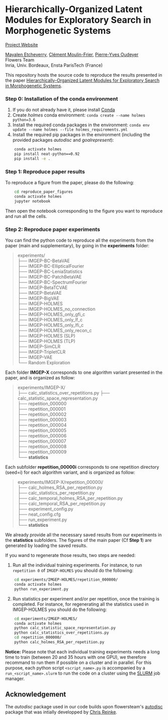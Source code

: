 # Hierarchically-Organized Latent Modules for Exploratory Search in Morphogenetic Systems

[Project Website](https://mayalenetcheverry.com/holmes/)  


[Mayalen Etcheverry](https://mayalenetcheverry.com/), [Clément Moulin-Frier](http://clement-moulin-frier.github.io/), [Pierre-Yves Oudeyer](http://www.pyoudeyer.com/)  
Flowers Team  
Inria, Univ. Bordeaux, Ensta ParisTech (France)  

This repository hosts the source code to reproduce the results presented in the paper [Hierarchically-Organized Latent Modules for Exploratory Search in Morphogenetic Systems]().

### Step 0: Installation of the conda environment
1. If you do not already have it, please install [Conda](https://www.anaconda.com/)
2. Create *holmes* conda environment: `conda create --name holmes python=3.6`
3. Install the required conda packages in the environment: `conda env update --name holmes --file holmes_requirements.yml`
3. Install the required pip packages in the environment (including the provided packages *autodisc* and *goalrepresent*):
```sh
	conda activate holmes
	pip install neat-python==0.92
	pip install -e .
```


### Step 1: Reproduce paper results
To reproduce a figure from the paper, please do the following:
```sh
	cd reproduce_paper_figures
	conda activate holmes
	jupyter notebook
```

Then open the notebook corresponding to the figure you want to reproduce and run all the cells.

### Step 2: Reproduce paper experiments

You can find the python code to reproduce all the experiments from the paper (main and supplementary), by going in the **experiments** folder:
> experiments/  
├── IMGEP-BC-BetaVAE  
├── IMGEP-BC-EllipticalFourier  
├── IMGEP-BC-LeniaStatistics  
├── IMGEP-BC-PatchBetaVAE  
├── IMGEP-BC-SpectrumFourier  
├── IMGEP-BetaTCVAE  
├── IMGEP-BetaVAE  
├── IMGEP-BigVAE  
├── IMGEP-HOLMES  
├── IMGEP-HOLMES_no_connection  
├── IMGEP-HOLMES_only_gfi_c  
├── IMGEP-HOLMES_only_lf_c  
├── IMGEP-HOLMES_only_lfi_c  
├── IMGEP-HOLMES_only_recon_c  
├── IMGEP-HOLMES (SLP)  
├── IMGEP-HOLMES (TLP)  
├── IMGEP-SimCLR  
├── IMGEP-TripletCLR  
├── IMGEP-VAE  
└── Random Exploration  

Each folder **IMGEP-X** corresponds to one algorithm variant presented in the paper, and is organized as follow:
> experiments/IMGEP-X/  
├── calc_statistics_over_repetitions.py 
├── calc_statistic_space_representation.py  
├── repetition_000000  
├── repetition_000001  
├── repetition_000002  
├── repetition_000003  
├── repetition_000004  
├── repetition_000005  
├── repetition_000006  
├── repetition_000007  
├── repetition_000008  
├── repetition_000009  
└── **statistics**  

Each subfolder **repetition_00000i** corresponds to one repetition directory (seed=i) for each algorithm variant, and is organized as follow:
> experiments/IMGEP-X/repetition_00000i/  
├── calc_holmes_RSA_per_repetition.py  
├── calc_statistics_per_repetition.py  
├── calc_temporal_holmes_RSA_per_repetition.py  
├── calc_temporal_RSA_per_repetition.py  
├── experiment_config.py  
├── neat_config.cfg  
├── run_experiment.py  
└── **statistics**  


We already provide all the necessary saved results from our experiments in the **statistics** subfolders. The figures of the main paper (Cf **Step 1**) are generated by loading the saved results.

If you wand to regenerate those results, two steps are needed:

1. Run all the individual training experiments. For instance, to run `repetition 0` of `IMGEP-HOLMES` you should do the following:
```sh
	cd experiments/IMGEP-HOLMES/repetition_000000/
	conda activate holmes
	python run_experiment.py
```
2. Run statistics per experiment and/or per repetition, once the training is completed. For instance, for regenerating all the statistics used in IMGEP-HOLMES you should do the following:
```sh
	cd experiments/IMGEP-HOLMES/
	conda activate holmes
	python calc_statistic_space_representation.py
	python calc_statistics_over_repetitions.py 
	cd repetition_000000/
	python calc_holmes_RSA_per_repetition.py
```
**Notice:** Please note that each individual training experiments needs a long time to train (between 20 and 35 hours with one GPU), we therefore recommand to run them if possible on a cluster and in parallel. For this purpose, each python script `<script_name>.py` is accompanied by a `run_<script_name>.slurm` to run the code on a cluster using the [SLURM](https://slurm.schedmd.com/overview.html) job manager.

## Acknowledgement
The *autodisc* package used in our code builds upon flowersteam's [autodisc](https://github.com/flowersteam/automated_discovery_of_lenia_patterns) package that was intially developped by [Chris Reinke](https://www.scirei.net/). 
